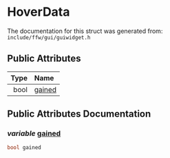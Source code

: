 HoverData
===================================


The documentation for this struct was generated from: `include/ffw/gui/guiwidget.h`



## Public Attributes

| Type | Name |
| -------: | :------- |
|  bool | [gained](#e28a7048) |


## Public Attributes Documentation

### _variable_ <a id="e28a7048" href="#e28a7048">gained</a>

```cpp
bool gained
```






